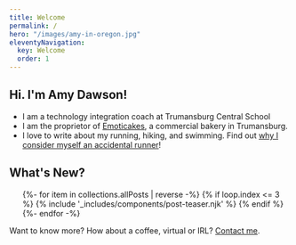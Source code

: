 ```yaml
---
title: Welcome
permalink: /
hero: "/images/amy-in-oregon.jpg"
eleventyNavigation:
  key: Welcome
  order: 1
---
```


## Hi. I'm Amy Dawson!

- I am a technology integration coach at Trumansburg Central School
- I am the proprietor of [Emoticakes](https://emoticakes.com/), a commercial bakery in Trumansburg.
- I love to write about my running, hiking, and swimming. Find out [why I consider myself an accidental runner](/about-me/)!

## What's New?

<ul class="l-grid post-grid">
  {%- for item in collections.allPosts | reverse  -%}
  {% if loop.index <= 3 %}
  {% include '_includes/components/post-teaser.njk' %}
  {% endif %}
  {%- endfor -%}
</ul>

Want to know more? How about a coffee, virtual or IRL? <a href="/contact/">Contact me</a>.
